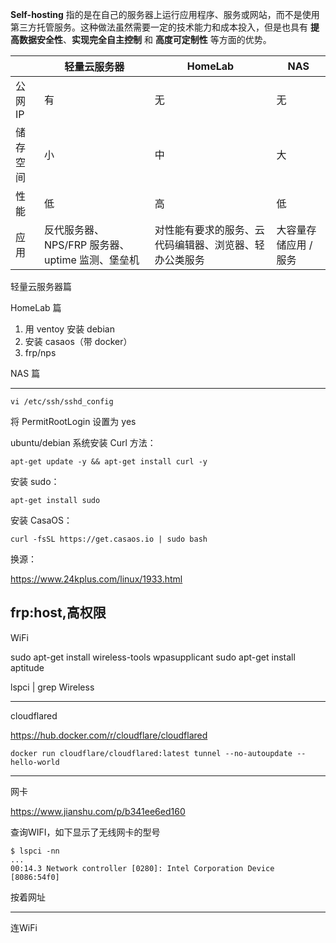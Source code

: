 **Self-hosting** 指的是在自己的服务器上运行应用程序、服务或网站，而不是使用第三方托管服务。这种做法虽然需要一定的技术能力和成本投入，但是也具有 **提高数据安全性**、**实现完全自主控制** 和 **高度可定制性** 等方面的优势。

|          | 轻量云服务器                                    | HomeLab                                                | NAS                   |
| -------- | ----------------------------------------------- | ------------------------------------------------------ | --------------------- |
| 公网 IP  | 有                                              | 无                                                     | 无                    |
| 储存空间 | 小                                              | 中                                                     | 大                    |
| 性能     | 低                                              | 高                                                     | 低                    |
| 应用     | 反代服务器、NPS/FRP 服务器、uptime 监测、堡垒机 | 对性能有要求的服务、云代码编辑器、浏览器、轻办公类服务 | 大容量存储应用 / 服务 |

轻量云服务器篇

HomeLab 篇

1. 用 ventoy 安装 debian
2. 安装 casaos（带 docker）
3. frp/nps

NAS 篇

---

```
vi /etc/ssh/sshd_config
```

将 PermitRootLogin 设置为 yes

ubuntu/debian 系统安装 Curl 方法：

```shell
apt-get update -y && apt-get install curl -y
```

安装 sudo：

```shell
apt-get install sudo
```

安装 CasaOS：

```shell
curl -fsSL https://get.casaos.io | sudo bash
```

换源：

https://www.24kplus.com/linux/1933.html

## frp:host,高权限

WiFi

sudo apt-get install wireless-tools wpasupplicant
sudo apt-get install aptitude

lspci | grep Wireless

---

cloudflared

https://hub.docker.com/r/cloudflare/cloudflared

```
docker run cloudflare/cloudflared:latest tunnel --no-autoupdate --hello-world
```
---

网卡

https://www.jianshu.com/p/b341ee6ed160

查询WIFI，如下显示了无线网卡的型号

```
$ lspci -nn
...
00:14.3 Network controller [0280]: Intel Corporation Device [8086:54f0]
```

按着网址

---

连WiFi